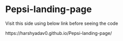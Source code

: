 # Pepsi-landing-page
<p>Visit this side using below link before seeing the code </p>
https://harshyadav0.github.io/Pepsi-landing-page/
